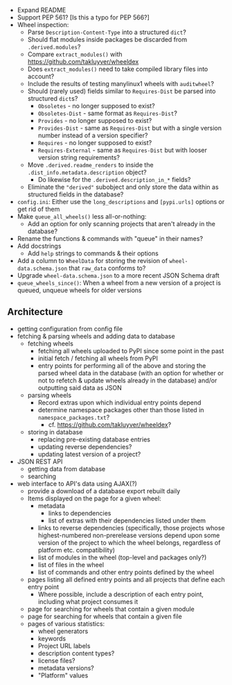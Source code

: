 - Expand README
- Support PEP 561?  [Is this a typo for PEP 566?]
- Wheel inspection:
    - Parse `Description-Content-Type` into a structured `dict`?
    - Should flat modules inside packages be discarded from `.derived.modules`?
    - Compare `extract_modules()` with <https://github.com/takluyver/wheeldex>
    - Does `extract_modules()` need to take compiled library files into
      account?
    - Include the results of testing manylinux1 wheels with `auditwheel`?
    - Should (rarely used) fields similar to `Requires-Dist` be parsed into
      structured `dict`s?
        - `Obsoletes` - no longer supposed to exist?
        - `Obsoletes-Dist` - same format as `Requires-Dist`?
        - `Provides` - no longer supposed to exist?
        - `Provides-Dist` - same as `Requires-Dist` but with a single version
          number instead of a version specifier?
        - `Requires` - no longer supposed to exist?
        - `Requires-External` - same as `Requires-Dist` but with looser version
          string requirements?
    - Move `.derived.readme_renders` to inside the
      `.dist_info.metadata.description` object?
        - Do likewise for the `.derived.description_in_*` fields?
    - Eliminate the `"derived"` subobject and only store the data within as
      structured fields in the database?
- `config.ini`: Either use the `long_descriptions` and `[pypi.urls]` options or
  get rid of them
- Make `queue_all_wheels()` less all-or-nothing:
    - Add an option for only scanning projects that aren't already in the
      database?
- Rename the functions & commands with "queue" in their names?
- Add docstrings
    - Add `help` strings to commands & their options
- Add a column to `WheelData` for storing the revision of
  `wheel-data.schema.json` that `raw_data` conforms to?
- Upgrade `wheel-data.schema.json` to a more recent JSON Schema draft
- `queue_wheels_since()`: When a wheel from a new version of a project is
  queued, unqueue wheels for older versions

Architecture
------------
- getting configuration from config file
- fetching & parsing wheels and adding data to database
    - fetching wheels
        - fetching all wheels uploaded to PyPI since some point in the past
        - initial fetch / fetching all wheels from PyPI
        - entry points for performing all of the above and storing the parsed
          wheel data in the database (with an option for whether or not to
          refetch & update wheels already in the database) and/or outputting
          said data as JSON
    - parsing wheels
        - Record extras upon which individual entry points depend
        - determine namespace packages other than those listed in
          `namespace_packages.txt`?
            - cf. <https://github.com/takluyver/wheeldex>?
    - storing in database
        - replacing pre-existing database entries
        - updating reverse dependencies?
        - updating latest version of a project?
- JSON REST API
    - getting data from database
    - searching
- web interface to API's data using AJAX(?)
    - provide a download of a database export rebuilt daily
    - Items displayed on the page for a given wheel:
        - metadata
            - links to dependencies
            - list of extras with their dependencies listed under them
        - links to reverse dependencies (specifically, those projects whose
          highest-numbered non-prerelease versions depend upon some version of
          the project to which the wheel belongs, regardless of platform etc.
          compatibility)
        - list of modules in the wheel (top-level and packages only?)
        - list of files in the wheel
        - list of commands and other entry points defined by the wheel
    - pages listing all defined entry points and all projects that define each
      entry point
        - Where possible, include a description of each entry point, including
          what project consumes it
    - page for searching for wheels that contain a given module
    - page for searching for wheels that contain a given file
    - pages of various statistics:
        - wheel generators
        - keywords
        - Project URL labels
        - description content types?
        - license files?
        - metadata versions?
        - "Platform" values
